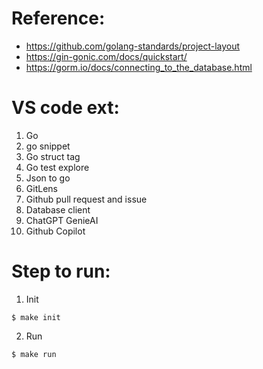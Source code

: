 # Reference:
- https://github.com/golang-standards/project-layout
- https://gin-gonic.com/docs/quickstart/
- https://gorm.io/docs/connecting_to_the_database.html

# VS code ext:
1. Go
2. go snippet
3. Go struct tag
4. Go test explore
5. Json to go
6. GitLens
7. Github pull request and issue
8. Database client
9. ChatGPT GenieAI
10. Github Copilot

# Step to run:
1. Init
```
$ make init
```

2. Run
```
$ make run
```

